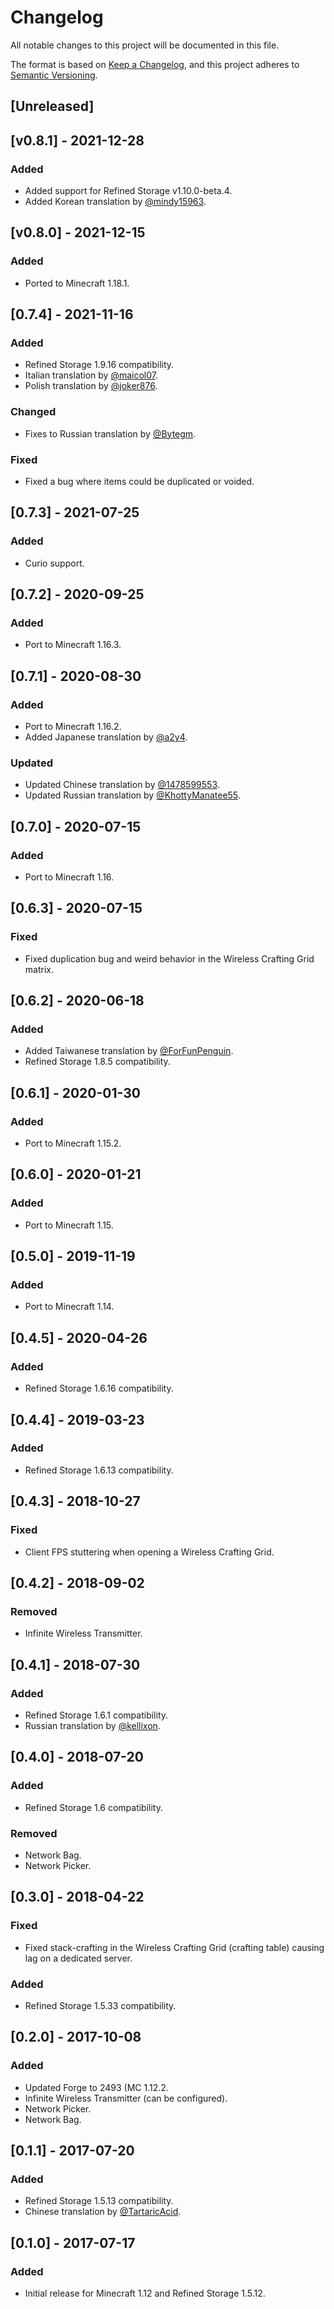 # Changelog

All notable changes to this project will be documented in this file.

The format is based on [Keep a Changelog](https://keepachangelog.com/en/1.0.0/), and this project adheres
to [Semantic Versioning](https://semver.org/spec/v2.0.0.html).

## [Unreleased]

## [v0.8.1] - 2021-12-28

### Added

- Added support for Refined Storage v1.10.0-beta.4.
- Added Korean translation by [@mindy15963](https://github.com/mindy15963).

## [v0.8.0] - 2021-12-15

### Added
- Ported to Minecraft 1.18.1.

## [0.7.4] - 2021-11-16

### Added
- Refined Storage 1.9.16 compatibility.
- Italian translation by [@maicol07](https://github.com/maicol07).
- Polish translation by [@joker876](https://github.com/joker876).

### Changed
- Fixes to Russian translation by [@Bytegm](https://github.com/Bytegm).

### Fixed

- Fixed a bug where items could be duplicated or voided.

## [0.7.3] - 2021-07-25

### Added

- Curio support.

## [0.7.2] - 2020-09-25

### Added

- Port to Minecraft 1.16.3.

## [0.7.1] - 2020-08-30

### Added

- Port to Minecraft 1.16.2.
- Added Japanese translation by [@a2y4](https://github.com/a2y4).

### Updated

- Updated Chinese translation by [@1478599553](https://github.com/1478599553).
- Updated Russian translation by [@KhottyManatee55](https://github.com/KhottyManatee55).

## [0.7.0] - 2020-07-15

### Added

- Port to Minecraft 1.16.

## [0.6.3] - 2020-07-15

### Fixed

- Fixed duplication bug and weird behavior in the Wireless Crafting Grid matrix.

## [0.6.2] - 2020-06-18

### Added

- Added Taiwanese translation by [@ForFunPenguin](https://github.com/ForFunPenguin).
- Refined Storage 1.8.5 compatibility.

## [0.6.1] - 2020-01-30

### Added

- Port to Minecraft 1.15.2.

## [0.6.0] - 2020-01-21

### Added

- Port to Minecraft 1.15.

## [0.5.0] - 2019-11-19

### Added

- Port to Minecraft 1.14.

## [0.4.5] - 2020-04-26

### Added

- Refined Storage 1.6.16 compatibility.

## [0.4.4] - 2019-03-23

### Added

- Refined Storage 1.6.13 compatibility.

## [0.4.3] - 2018-10-27

### Fixed

- Client FPS stuttering when opening a Wireless Crafting Grid.

## [0.4.2] - 2018-09-02

### Removed

- Infinite Wireless Transmitter.

## [0.4.1] - 2018-07-30

### Added

- Refined Storage 1.6.1 compatibility.
- Russian translation by [@kellixon](https://github.com/kellixon).

## [0.4.0] - 2018-07-20

### Added

- Refined Storage 1.6 compatibility.

### Removed

- Network Bag.
- Network Picker.

## [0.3.0] - 2018-04-22

### Fixed

- Fixed stack-crafting in the Wireless Crafting Grid (crafting table) causing lag on a dedicated server.

### Added

- Refined Storage 1.5.33 compatibility.

## [0.2.0] - 2017-10-08

### Added

- Updated Forge to 2493 (MC 1.12.2.
- Infinite Wireless Transmitter (can be configured).
- Network Picker.
- Network Bag.

## [0.1.1] - 2017-07-20

### Added

- Refined Storage 1.5.13 compatibility.
- Chinese translation by [@TartaricAcid](https://github.com/TartaricAcid).

## [0.1.0] - 2017-07-17

### Added

- Initial release for Minecraft 1.12 and Refined Storage 1.5.12.
